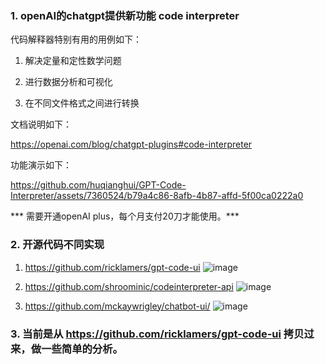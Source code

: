 ###  1. openAI的chatgpt提供新功能 code interpreter 
代码解释器特别有用的用例如下：

1. 解决定量和定性数学问题

2. 进行数据分析和可视化

3. 在不同文件格式之间进行转换

文档说明如下：

https://openai.com/blog/chatgpt-plugins#code-interpreter

功能演示如下：

https://github.com/huqianghui/GPT-Code-Interpreter/assets/7360524/b79a4c86-8afb-4b87-affd-5f00ca0222a0

*** 需要开通openAI plus，每个月支付20刀才能使用。***

### 2. 开源代码不同实现

1. https://github.com/ricklamers/gpt-code-ui
   ![image](https://github.com/huqianghui/GPT-Code-Interpreter/assets/7360524/cfe0e09c-6598-4da0-84d9-8e2d0990c3ba)

2. https://github.com/shroominic/codeinterpreter-api
![image](https://github.com/huqianghui/GPT-Code-Interpreter/assets/7360524/371489e2-43a1-4769-8f3e-cc87ddd95bd4)

3. https://github.com/mckaywrigley/chatbot-ui/
   ![image](https://github.com/huqianghui/GPT-Code-Interpreter/assets/7360524/28cbca39-861c-48f2-be8e-66d3333d04b5)

### 3. 当前是从 https://github.com/ricklamers/gpt-code-ui 拷贝过来，做一些简单的分析。




